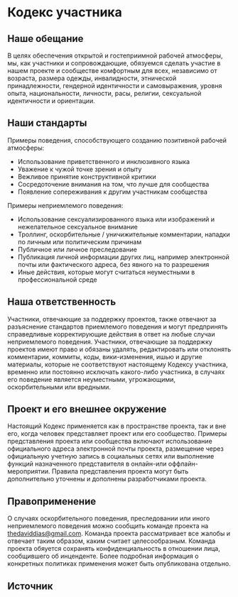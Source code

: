 # Кодекс участника

## Наше обещание

В целях обеспечения открытой и гостеприимной рабочей атмосферы, мы, как участники и сопровождающие, обязуемся сделать участие в нашем проекте и сообществе комфортным для всех, независимо от возраста, размера одежды, инвалидности, этнической принадлежности, гендерной идентичности и самовыражения, уровня опыта, национальности, личности, расы, религии, сексуальной идентичности и ориентации.

## Наши стандарты

Примеры поведения, способствующего созданию позитивной рабочей атмосферы:
* Использование приветственного и инклюзивного языка
* Уважение к чужой точке зрения и опыту
* Вежливое принятие конструктивной критики
* Сосредоточение внимания на том, что лучше для сообщества
* Появление сопереживания к другим участникам сообщества

Примеры неприемлемого поведения: 
* Использование сексуализированного языка или изображений и нежелательное сексуальное внимание
* Троллинг, оскорбительные / уничижительные комментарии, нападки по личным или политическим причинам
* Публичное или личное преследование
* Публикация личной информации других лиц, например электронной почты или фактического адреса, без явного на то разрешения
* Иные действия, которые могут считаться неуместными в профессиональной среде

## Наша ответственность

Участники, отвечающие за поддержку проектов, также отвечают за разъяснение стандартов приемлемого поведения и могут предпринять справедливые корректирующие действия в ответ на любые случаи неприемлемого поведения.
Участники, отвечающие за поддержку проектов имеют право и обязаны удалять, редактировать или отклонять комментарии, коммиты, коды, вики-изменения, ишью и другие материалы, которые не соответствуют настоящему Кодексу участника, временно или постоянно исключать какого-либо участника, в случаях его поведение является неуместными, угрожающими, оскорбительными или вредными.

## Проект и его внешнее окружение

Настоящий Кодекс применяется как в пространстве проекта, так и вне его, когда человек представляет проект или его сообщество. Примеры представления проекта или сообщества включают использование официального адреса электронной почты проекта, размещение через официальную учетную запись в социальных сетях или выполнение функций назначенного представителя в онлайн-или оффлайн-мероприятии. Правила представления проекта могут быть дополнительно уточнены и дополнены разработчиками проекта.

## Правоприменение

О случаях оскорбительного поведения, преследовании или иного неприемлемого поведения можно сообщить команде проекта на thedaviddias@gmail.com. Команда проекта рассматривает все жалобы и отвечает таким образом, каким считает целесообразным. Команда проекта обяуется сохранять конфиденциальность в отношении лица, сообщившего об инценденте. Более подробная информация о конкретных политиках применения может быть опубликована отдельно.

## Источник
